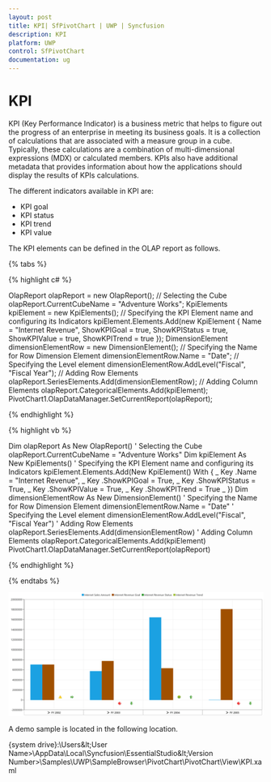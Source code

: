 ```yaml
---
layout: post
title: KPI| SfPivotChart | UWP | Syncfusion
description: KPI
platform: UWP
control: SfPivotChart
documentation: ug
---
```


# KPI

KPI (Key Performance Indicator) is a business metric that helps to figure out the progress of an enterprise in meeting its business goals. It is a collection of calculations that are associated with a measure group in a cube. Typically, these calculations are a combination of multi-dimensional expressions (MDX) or calculated members. KPIs also have additional metadata that provides information about how the applications should display the results of KPIs calculations.

The different indicators available in KPI are:

* KPI goal
* KPI status
* KPI trend
* KPI value

The KPI elements can be defined in the OLAP report as follows.

{% tabs %}

{% highlight c# %}

OlapReport olapReport = new OlapReport();
// Selecting the Cube
olapReport.CurrentCubeName = "Adventure Works";
KpiElements kpiElement = new KpiElements();
// Specifying the KPI Element name and configuring its Indicators
kpiElement.Elements.Add(new KpiElement
{
    Name = "Internet Revenue",
    ShowKPIGoal = true,
    ShowKPIStatus = true,
    ShowKPIValue = true,
    ShowKPITrend = true
});
DimensionElement dimensionElementRow = new DimensionElement();
// Specifying the Name for Row Dimension Element
dimensionElementRow.Name = "Date";
// Specifying the Level element
dimensionElementRow.AddLevel("Fiscal", "Fiscal Year");
// Adding Row Elements
olapReport.SeriesElements.Add(dimensionElementRow);
// Adding Column Elements
olapReport.CategoricalElements.Add(kpiElement);
PivotChart1.OlapDataManager.SetCurrentReport(olapReport);

{% endhighlight %}

{% highlight vb %}

Dim olapReport As New OlapReport()
' Selecting the Cube
olapReport.CurrentCubeName = "Adventure Works"
Dim kpiElement As New KpiElements()
' Specifying the KPI Element name and configuring its Indicators
kpiElement.Elements.Add(New KpiElement() With { _
	Key .Name = "Internet Revenue", _
	Key .ShowKPIGoal = True, _
	Key .ShowKPIStatus = True, _
	Key .ShowKPIValue = True, _
	Key .ShowKPITrend = True _
})
Dim dimensionElementRow As New DimensionElement()
' Specifying the Name for Row Dimension Element
dimensionElementRow.Name = "Date"
' Specifying the Level element
dimensionElementRow.AddLevel("Fiscal", "Fiscal Year")
' Adding Row Elements
olapReport.SeriesElements.Add(dimensionElementRow)
' Adding Column Elements
olapReport.CategoricalElements.Add(kpiElement)
PivotChart1.OlapDataManager.SetCurrentReport(olapReport)

{% endhighlight %}

{% endtabs %}

![](Kpi_images/kpi_image1.png)

A demo sample is located in the following location.

{system drive}:\Users\&lt;User Name&gt;\AppData\Local\Syncfusion\EssentialStudio\&lt;Version Number&gt;\Samples\UWP\SampleBrowser\PivotChart\PivotChart\View\KPI.xaml